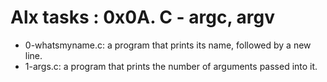 # Alx tasks : 0x0A. C - argc, argv

* 0-whatsmyname.c: a program that prints its name, followed by a new line.
* 1-args.c: a program that prints the number of arguments passed into it.
